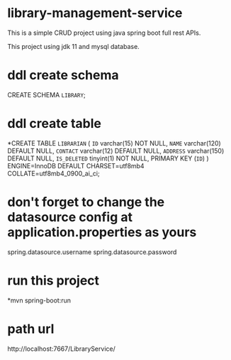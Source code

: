 # library-management-service

This is a simple CRUD project using java spring boot full rest APIs.

This project using jdk 11 and mysql database.


# ddl create schema

CREATE SCHEMA `LIBRARY`;


# ddl create table

*CREATE TABLE `LIBRARIAN` (
  `ID` varchar(15) NOT NULL,
  `NAME` varchar(120) DEFAULT NULL,
  `CONTACT` varchar(12) DEFAULT NULL,
  `ADDRESS` varchar(150) DEFAULT NULL,
  `IS_DELETED` tinyint(1) NOT NULL,
  PRIMARY KEY (`ID`)
) ENGINE=InnoDB DEFAULT CHARSET=utf8mb4 COLLATE=utf8mb4_0900_ai_ci;


# don't forget to change the datasource config at application.properties as yours

spring.datasource.username
spring.datasource.password


# run this project 

*mvn spring-boot:run


# path url

http://localhost:7667/LibraryService/
